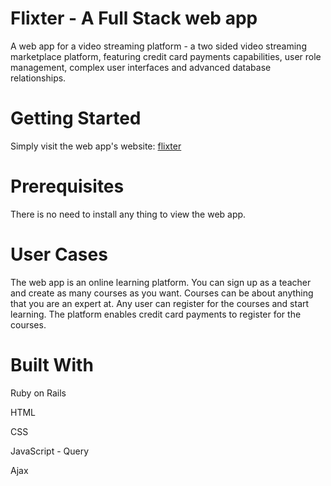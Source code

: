 # Flixter - A Full Stack web app
A web app for a video streaming platform - a two sided video streaming marketplace platform, featuring credit card payments capabilities, user role management, complex user interfaces and advanced database relationships.

# Getting Started
Simply visit the web app's website: [flixter](http://flixter-samy-ayoub.herokuapp.com/)

# Prerequisites
There is no need to install any thing to view the web app.

# User Cases
The web app is an online learning platform. You can sign up as a teacher and create as many courses as you want. Courses can be about anything that you are an expert at. Any user can register for the courses and start learning. The platform enables credit card payments to register for the courses.

# Built With
Ruby on Rails

HTML

CSS

JavaScript - Query

Ajax
